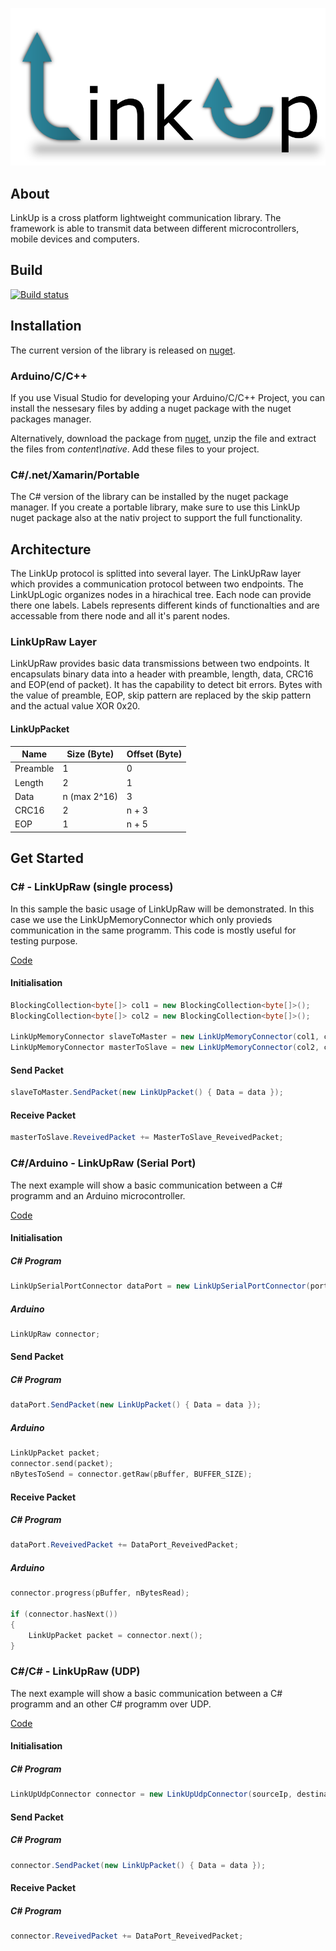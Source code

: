 ![LinkUp](https://raw.githubusercontent.com/tweichselbaumer/LinkUp/master/Graphics/Raw/LinkUp-logo.png)

## About
LinkUp is a cross platform lightweight communication library. The framework is able to transmit data between different microcontrollers, mobile devices and computers.

## Build
[![Build status](https://ci.appveyor.com/api/projects/status/u8krtoysxm048o7x?svg=true)](https://ci.appveyor.com/project/tweichselbaumer/linkup)

## Installation
The current version of the library is released on [nuget](https://www.nuget.org/packages/LinkUp).

### Arduino/C/C++
If you use Visual Studio for developing your Arduino/C/C++ Project, you can install the nessesary files by adding a nuget package with the nuget packages manager.

Alternatively, download the package from [nuget](https://www.nuget.org/packages/LinkUp), unzip the file and extract the files from *content\native*. Add these files to your project.

### C\#/.net/Xamarin/Portable
The C# version of the library can be installed by the nuget package manager.
If you create a portable library, make sure to use this LinkUp nuget package also at the nativ project to support the full functionality.

## Architecture
The LinkUp protocol is splitted into several layer. The LinkUpRaw layer which provides a communication protocol between two endpoints. The LinkUpLogic organizes nodes in a hirachical tree. Each node can provide there one labels. Labels represents different kinds of functionalties and are accessable from there node and all it's parent nodes.

### LinkUpRaw Layer
LinkUpRaw provides basic data transmissions between two endpoints. It encapsulats binary data into a header with preamble, length, data, CRC16 and EOP(end of packet). It has the capability to detect bit errors. Bytes with the value of preamble, EOP, skip pattern are replaced by the skip pattern and the actual value XOR 0x20.

#### LinkUpPacket
Name | Size (Byte) | Offset (Byte)
---- | ---- | ----
Preamble | 1 | 0
Length | 2 | 1
Data | n (max 2^16) | 3
CRC16 | 2 | n + 3
EOP | 1 | n + 5

## Get Started
### C\# - LinkUpRaw (single process)
In this sample the basic usage of LinkUpRaw will be demonstrated. In this case we use the LinkUpMemoryConnector which only provieds communication in the same programm. This code is mostly useful for testing purpose.

[Code](https://github.com/tweichselbaumer/LinkUp/tree/master/src/Testing/Example/Example1)

#### Initialisation
```cs
BlockingCollection<byte[]> col1 = new BlockingCollection<byte[]>();
BlockingCollection<byte[]> col2 = new BlockingCollection<byte[]>();

LinkUpMemoryConnector slaveToMaster = new LinkUpMemoryConnector(col1, col2);
LinkUpMemoryConnector masterToSlave = new LinkUpMemoryConnector(col2, col1);
```

#### Send Packet
```cs
slaveToMaster.SendPacket(new LinkUpPacket() { Data = data });
```

#### Receive Packet
```cs
masterToSlave.ReveivedPacket += MasterToSlave_ReveivedPacket;
```

### C\#/Arduino - LinkUpRaw (Serial Port)
The next example will show a basic communication between a C\# programm and an Arduino microcontroller.

[Code](https://github.com/tweichselbaumer/LinkUp/tree/master/src/Testing/Example/Example2)

#### Initialisation

##### C\# Program
```cs
LinkUpSerialPortConnector dataPort = new LinkUpSerialPortConnector(portName, baudRate);
```

##### Arduino
```cpp
LinkUpRaw connector;
```

#### Send Packet

##### C\# Program
```cs
dataPort.SendPacket(new LinkUpPacket() { Data = data });
```

##### Arduino
```cpp
LinkUpPacket packet;
connector.send(packet);
nBytesToSend = connector.getRaw(pBuffer, BUFFER_SIZE);
```

#### Receive Packet

##### C\# Program
```cs
dataPort.ReveivedPacket += DataPort_ReveivedPacket;
```

##### Arduino
```cpp
connector.progress(pBuffer, nBytesRead);

if (connector.hasNext())
{
    LinkUpPacket packet = connector.next();
}
```

### C\#/C\# - LinkUpRaw (UDP)
The next example will show a basic communication between a C\# programm and an other C\# programm over UDP.

[Code](https://github.com/tweichselbaumer/LinkUp/tree/master/src/Testing/Example/Example4)

#### Initialisation

##### C\# Program
```cs
LinkUpUdpConnector connector = new LinkUpUdpConnector(sourceIp, destinationIp, sourcePort, destinationPort);
```

#### Send Packet

##### C\# Program
```cs
connector.SendPacket(new LinkUpPacket() { Data = data });
```

#### Receive Packet

##### C\# Program
```cs
connector.ReveivedPacket += DataPort_ReveivedPacket;
```
